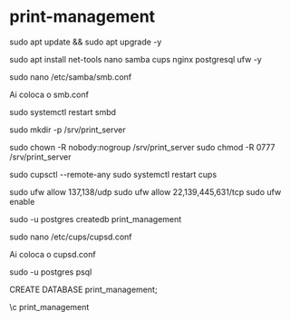 # print-management
 
sudo apt update && sudo apt upgrade -y

sudo apt install net-tools nano samba cups nginx postgresql ufw -y

sudo nano /etc/samba/smb.conf

Ai coloca o smb.conf

sudo systemctl restart smbd

sudo mkdir -p /srv/print_server

sudo chown -R nobody:nogroup /srv/print_server
sudo chmod -R 0777 /srv/print_server

sudo cupsctl --remote-any
sudo systemctl restart cups


sudo ufw allow 137,138/udp
sudo ufw allow 22,139,445,631/tcp
sudo ufw enable

sudo -u postgres createdb print_management

sudo nano /etc/cups/cupsd.conf

Ai coloca o cupsd.conf

sudo -u postgres psql

CREATE DATABASE print_management;

\c print_management